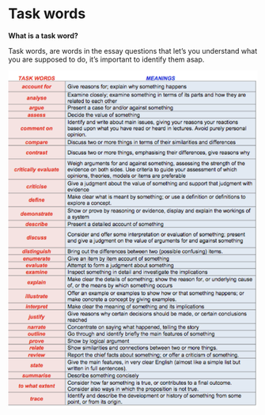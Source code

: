 # Task words

**What is a task word?**

Task words, are words in the essay questions that let’s you understand what you are supposed to do, it’s important to identify them asap.

![Task%20words%2073ded68116a542afa724458564d2cdc4/Untitled.png](Task%20words%2073ded68116a542afa724458564d2cdc4/Untitled.png)